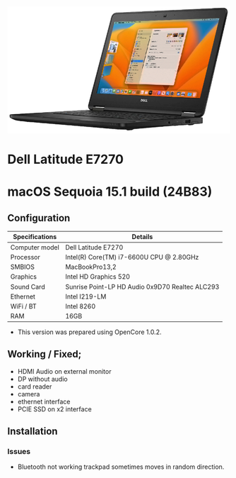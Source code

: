 ![Dell Latitude E7270](https://github.com/toshinori8/Latitude-E7270-Opencore/blob/main/EFI/OC/Resources/Image/delle7270.png?raw=true)
# Dell Latitude E7270 

# macOS Sequoia 15.1 build (24B83)

## Configuration

| Specifications | Details                                          |
| ------------------- | ------------------------------------------- |
| Computer model      | Dell Latitude E7270      					|
| Processor           | Intel(R) Core(TM) i7-6600U CPU @ 2.80GHz    |
| SMBIOS              | MacBookPro13,2    |
| Graphics			  | Intel HD Graphics 520                		|
| Sound Card          | Sunrise Point-LP HD Audio 0x9D70  Realtec ALC293          |
| Ethernet		      | Intel I219-LM                      |
| WiFi / BT	          | Intel 8260                          	|
| RAM		          | 16GB                                     	|





- This version was prepared using OpenCore 1.0.2.



## Working / Fixed; 

- HDMI Audio on external monitor 
- DP without audio
- card reader 
- camera 
- ethernet interface
- PCIE SSD on x2 interface



## Installation

 




### Issues
- Bluetooth not working
trackpad sometimes moves in random direction. 